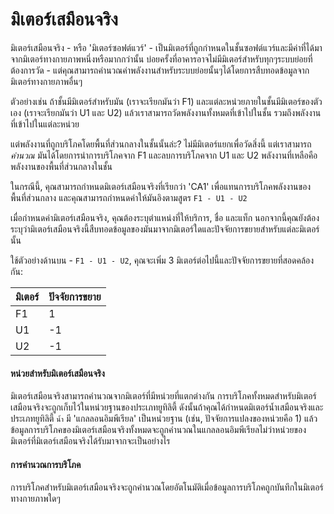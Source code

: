 # มิเตอร์เสมือนจริง

มิเตอร์เสมือนจริง - หรือ 'มิเตอร์ซอฟต์แวร์' - เป็นมิเตอร์ที่ถูกกำหนดในชั้นซอฟต์แวร์และมีค่าที่ได้มาจากมิเตอร์ทางกายภาพหนึ่งหรือมากกว่านั้น บ่อยครั้งที่อาคารอาจไม่มีมิเตอร์สำหรับทุกๆระบบย่อยที่ต้องการวัด - แต่คุณสามารถคำนวณค่าพลังงานสำหรับระบบย่อยนั้นๆได้โดยการสืบทอดข้อมูลจากมิเตอร์ทางกายภาพอื่นๆ

ตัวอย่างเช่น ถ้าชั้นมีมิเตอร์สำหรับมัน (เราจะเรียกมันว่า F1) และแต่ละหน่วยภายในชั้นมีมิเตอร์ของตัวเอง (เราจะเรียกมันว่า U1 และ U2) แล้วเราสามารถวัดพลังงานทั้งหมดที่เข้าไปในชั้น รวมถึงพลังงานที่เข้าไปในแต่ละหน่วย

แต่พลังงานที่ถูกบริโภคโดยพื้นที่ส่วนกลางในชั้นนั้นล่ะ? ไม่มีมิเตอร์แยกเพื่อวัดสิ่งนี้ แต่เราสามารถ _คำนวณ_ มันได้โดยการนำการบริโภคจาก F1 และลบการบริโภคจาก U1 และ U2 พลังงานที่เหลือคือพลังงานของพื้นที่ส่วนกลางในชั้น

ในกรณีนี้, คุณสามารถกำหนดมิเตอร์เสมือนจริงที่เรียกว่า 'CA1' เพื่อแทนการบริโภคพลังงานของพื้นที่ส่วนกลาง และคุณสามารถกำหนดค่าให้มันอิงตามสูตร `F1 - U1 - U2`

เมื่อกำหนดค่ามิเตอร์เสมือนจริง, คุณต้องระบุตำแหน่งที่ให้บริการ, ชื่อ และแท็ก นอกจากนี้คุณยังต้องระบุว่ามิเตอร์เสมือนจริงนี้สืบทอดข้อมูลของมันมาจากมิเตอร์ใดและปัจจัยการขยายสำหรับแต่ละมิเตอร์นั้น

ใช้ตัวอย่างด้านบน - `F1 - U1 - U2`, คุณจะเพิ่ม 3 มิเตอร์ต่อไปนี้และปัจจัยการขยายที่สอดคล้องกัน:

| มิเตอร์ | ปัจจัยการขยาย |
| ----- | -------------- |
| F1    | 1              |
| U1    | -1             |
| U2    | -1             |

#### หน่วยสำหรับมิเตอร์เสมือนจริง

มิเตอร์เสมือนจริงสามารถคำนวณจากมิเตอร์ที่มีหน่วยที่แตกต่างกัน การบริโภคทั้งหมดสำหรับมิเตอร์เสมือนจริงจะถูกเก็บไว้ในหน่วยฐานของประเภทยูทิลิตี้ ดังนั้นถ้าคุณได้กำหนดมิเตอร์น้ำเสมือนจริงและประเภทยูทิลิตี้ `น้ำ` มี 'แกลลอนอิมพีเรียล' เป็นหน่วยฐาน (เช่น, ปัจจัยการแปลงของหน่วยคือ 1) แล้วข้อมูลการบริโภคของมิเตอร์เสมือนจริงทั้งหมดจะถูกคำนวณในแกลลอนอิมพีเรียลไม่ว่าหน่วยของมิเตอร์ที่มิเตอร์เสมือนจริงได้รับมาจากจะเป็นอย่างไร

#### การคำนวณการบริโภค

การบริโภคสำหรับมิเตอร์เสมือนจริงจะถูกคำนวณโดยอัตโนมัติเมื่อข้อมูลการบริโภคถูกบันทึกในมิเตอร์ทางกายภาพใดๆ